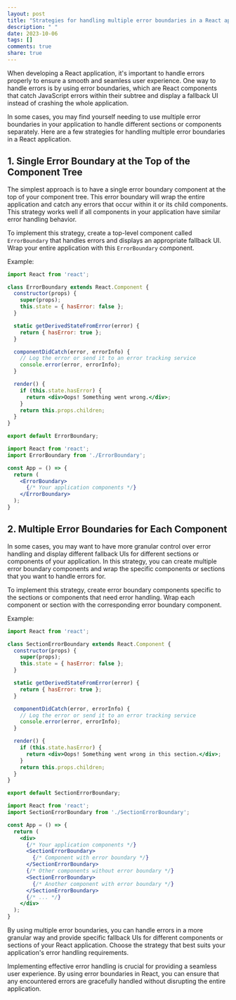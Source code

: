 ```yaml
---
layout: post
title: "Strategies for handling multiple error boundaries in a React application"
description: " "
date: 2023-10-06
tags: []
comments: true
share: true
---
```


When developing a React application, it's important to handle errors properly to ensure a smooth and seamless user experience. One way to handle errors is by using error boundaries, which are React components that catch JavaScript errors within their subtree and display a fallback UI instead of crashing the whole application.

In some cases, you may find yourself needing to use multiple error boundaries in your application to handle different sections or components separately. Here are a few strategies for handling multiple error boundaries in a React application.

## 1. Single Error Boundary at the Top of the Component Tree

The simplest approach is to have a single error boundary component at the top of your component tree. This error boundary will wrap the entire application and catch any errors that occur within it or its child components. This strategy works well if all components in your application have similar error handling behavior.

To implement this strategy, create a top-level component called `ErrorBoundary` that handles errors and displays an appropriate fallback UI. Wrap your entire application with this `ErrorBoundary` component.

Example:

```jsx
import React from 'react';

class ErrorBoundary extends React.Component {
  constructor(props) {
    super(props);
    this.state = { hasError: false };
  }

  static getDerivedStateFromError(error) {
    return { hasError: true };
  }

  componentDidCatch(error, errorInfo) {
    // Log the error or send it to an error tracking service
    console.error(error, errorInfo);
  }

  render() {
    if (this.state.hasError) {
      return <div>Oops! Something went wrong.</div>;
    }
    return this.props.children;
  }
}

export default ErrorBoundary;
```

```jsx
import React from 'react';
import ErrorBoundary from './ErrorBoundary';

const App = () => {
  return (
    <ErrorBoundary>
      {/* Your application components */}
    </ErrorBoundary>
  );
}
```

## 2. Multiple Error Boundaries for Each Component

In some cases, you may want to have more granular control over error handling and display different fallback UIs for different sections or components of your application. In this strategy, you can create multiple error boundary components and wrap the specific components or sections that you want to handle errors for.

To implement this strategy, create error boundary components specific to the sections or components that need error handling. Wrap each component or section with the corresponding error boundary component.

Example:

```jsx
import React from 'react';

class SectionErrorBoundary extends React.Component {
  constructor(props) {
    super(props);
    this.state = { hasError: false };
  }

  static getDerivedStateFromError(error) {
    return { hasError: true };
  }

  componentDidCatch(error, errorInfo) {
    // Log the error or send it to an error tracking service
    console.error(error, errorInfo);
  }

  render() {
    if (this.state.hasError) {
      return <div>Oops! Something went wrong in this section.</div>;
    }
    return this.props.children;
  }
}

export default SectionErrorBoundary;
```

```jsx
import React from 'react';
import SectionErrorBoundary from './SectionErrorBoundary';

const App = () => {
  return (
    <div>
      {/* Your application components */}
      <SectionErrorBoundary>
        {/* Component with error boundary */}
      </SectionErrorBoundary>
      {/* Other components without error boundary */}
      <SectionErrorBoundary>
        {/* Another component with error boundary */}
      </SectionErrorBoundary>
      {/* ... */}
    </div>
  );
}
```

By using multiple error boundaries, you can handle errors in a more granular way and provide specific fallback UIs for different components or sections of your React application. Choose the strategy that best suits your application's error handling requirements.

Implementing effective error handling is crucial for providing a seamless user experience. By using error boundaries in React, you can ensure that any encountered errors are gracefully handled without disrupting the entire application.
